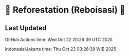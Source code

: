 
# 🌳 Reforestation (Reboisasi) 🌲

## Last Updated

GitHub Actions time: Wed Oct 22 20:26:39 UTC 2025

Indonesia/Jakarta time: Thu Oct 23 03:26:39 WIB 2025

